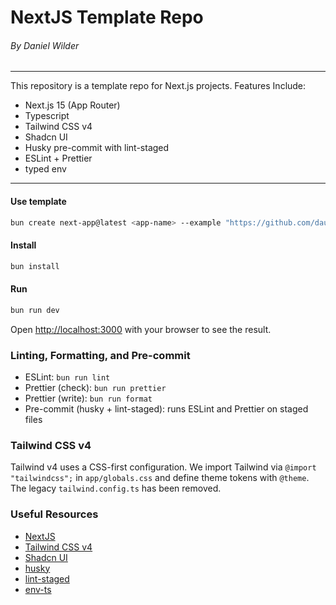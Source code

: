 # NextJS Template Repo
###### By Daniel Wilder

---

This repository is a template repo for Next.js projects.
Features Include:
- Next.js 15 (App Router)
- Typescript
- Tailwind CSS v4
- Shadcn UI
- Husky pre-commit with lint-staged
- ESLint + Prettier
- typed env
---

#### Use template
```bash
bun create next-app@latest <app-name> --example "https://github.com/dauncy/nextjs-template"
```

#### Install

```bash
bun install
```

#### Run

```bash
bun run dev
```

Open [http://localhost:3000](http://localhost:3000) with your browser to see the result.

### Linting, Formatting, and Pre-commit

- ESLint: `bun run lint`
- Prettier (check): `bun run prettier`
- Prettier (write): `bun run format`
- Pre-commit (husky + lint-staged): runs ESLint and Prettier on staged files

### Tailwind CSS v4

Tailwind v4 uses a CSS-first configuration. We import Tailwind via `@import "tailwindcss";` in `app/globals.css` and define theme tokens with `@theme`. The legacy `tailwind.config.ts` has been removed.

### Useful Resources

- [NextJS](https://nextjs.org/docs)
- [Tailwind CSS v4](https://tailwindcss.com/docs)
- [Shadcn UI](https://ui.shadcn.com/docs)
- [husky](https://typicode.github.io/husky/#/)
- [lint-staged](https://github.com/okonet/lint-staged)
- [env-ts](https://github.com/t3-oss/env-ts)
